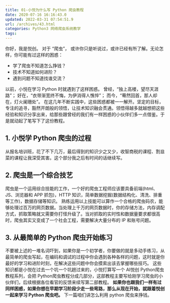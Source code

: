 ```yaml
---
title: 01-小悦为什么写 Python 爬虫教程
date: 2020-07-16 16:16:43.0
updated: 2022-03-31 07:54:51.9
url: /archives/43.html
categories: Python3 网络爬虫系统教学
tags: 
---
```




你好，我是悦创。 对于 “爬虫”， 或许你只是听说过，或许已经有所了解。无论怎样，你可能有过这样的困惑：

*   学了爬虫不知道怎么挣钱？
*   技术不知道如何进阶？
*   遇到问题不知道找谁交流？

以前，小悦在学习 Python 时就遇到了这样困惑。 曾经，“独上高楼，望尽天涯路”； 好在，“衣带渐宽终不悔，为伊消得人憔悴”； 而今，“蓦然回首，那人却在，灯火阑珊处”。 在这几年不断实践中，这些困惑都被一一解开。坚定的目标，专注的追寻，豁然开朗般的领悟，让技术知识融会贯通。领悟得越多就越想把这些经验和知识分享出来，给那些跟曾经的我们有一样困惑的小伙伴们多一点借鉴。于是就动起了笔写下了这份教程。

## 1\. 小悦学 Python 爬虫的过程

从报名培训班，花了不下几万，最后得到的知识少之又少，收智商税的课程、割韭菜的课程让我深受其害。这个部分我之后有时间的话继续写。

## 2\. 爬虫是一个综合技艺

爬虫是一个运用综合技能的工作，一个好的爬虫工程师应该要具备前端(html、JS、浏览器和 APP 抓包)，HTTP 知识，简单数据挖掘(数据结构化、清洗、排重等工作)，数据存储等知识。 熟练运用以上技能可以算作一个合格的爬虫码农，能够处理过百万的网页数据。当处理上千万的网页数据时，你的存储方法，内存调配方式，抓取策略就又需要你打怪升级了。当对抓取的实时性和数据量要求都很高时，爬虫其实又变成了一个社会工程，需要解决大量分布的 IP 和账号问题。

## 3\. 从最简单的 Python 爬虫开始练习

不要被上述的一堆名词吓到，如果你是一个初学者，你要做的就是多动手练习，从最简单的爬虫写起，在编码和调试的过程中你会遇到各种各样的问题，这时就是你最好的学习和进阶时刻，在解决这些问题中你会摸索出该去掌握哪些技巧。 这些知识都是小悦在过去一个坑一个坑趟过来的，小悦打算写一个 AI悦创 Python爬虫教程系列，会把 Python爬虫教程分成几部分，这部教程主要写给刚学习爬虫的小伙伴们，后续根据各位看官的反馈来续写第二部教程。 **如果你也跟我们一样有过同样困惑，如果你想在早期学习阶段少走一些弯路，那么从现在开始，就跟着悦创一起来学习 Python 爬虫吧。** 下一篇咱们讲怎么利用 python 爬虫来挣钱。